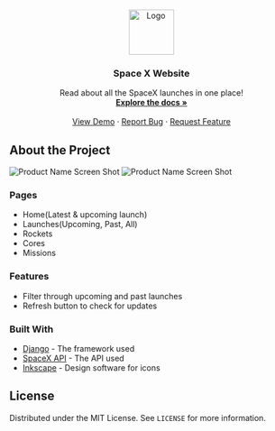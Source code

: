<br />
<p align="center">
  <a href="https://github.com/SakshiUppoor/unicode-backend">
    <img src="https://imgur.com/H2tVlcj.png" alt="Logo" width="80" height="80">
  </a>

  <h3 align="center">Space X Website</h3>

  <p align="center">
    Read about all the SpaceX launches in one place!
    <br />
    <a href="https://github.com/othneildrew/Best-README-Template"><strong>Explore the docs »</strong></a>
    <br />
    <br />
    <a href="http://spacex-web-api.herokuapp.com/">View Demo</a>
    ·
    <a href="https://github.com/othneildrew/Best-README-Template/issues">Report Bug</a>
    ·
    <a href="https://github.com/othneildrew/Best-README-Template/issues">Request Feature</a>
  </p>
</p>

## About the Project
![Product Name Screen Shot](https://imgur.com/FJdOt7y.png?1)
![Product Name Screen Shot](https://i.imgur.com/6W8p9Xq.png?1)

### Pages
* Home(Latest & upcoming launch)
* Launches(Upcoming, Past, All)
* Rockets
* Cores
* Missions

### Features
* Filter through upcoming and past launches
* Refresh button to check for updates

### Built With
* [Django](https://docs.djangoproject.com/en/2.2/) - The framework used
* [SpaceX API](https://docs.spacexdata.com/?version=latest) - The API used
* [Inkscape](https://inkscape.org/) - Design software for icons


## License

Distributed under the MIT License. See `LICENSE` for more information.
